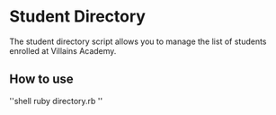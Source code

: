  # Student Directory #

  The student directory script allows you to manage the list of students enrolled at Villains Academy.

  ## How to use ##

  ''shell
  ruby directory.rb
  ''
